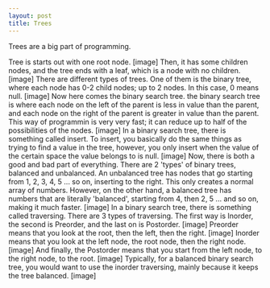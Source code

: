 ```yaml
---
layout: post
title: Trees
---
```


Trees are a big part of programming.

Tree is starts out with one root node. 
[image]
Then, it has some children nodes, and the tree ends with a leaf, which is a node with no children. 
[image]
There are different types of trees. One of them is the binary tree, where each node has 0-2 child nodes; up to 2 nodes. In this case, 0 means null.
[image]
Now here comes the binary search tree. the binary search tree is where each node on the left of the parent is less in value than the parent, and each node on the right of the parent is greater in value than the parent. This way of programmin is very very fast; it can reduce up to half of the possibilities of the nodes.
[image]
In a binary search tree, there is something called insert. To insert, you basically do the same things as trying to find a value in the tree, however, you only insert when the value of the certain space the value belongs to is null.
[image]
Now, there is both a good and bad part of everything. There are 2 'types' of binary trees, balanced and unbalanced. An unbalanced tree has nodes that go starting from 1, 2, 3, 4, 5 ... so on, inserting to the right. This only creates a normal array of numbers. However, on the other hand, a balanced tree has numbers that are literally 'balanced', starting from 4, then 2, 5 ... and so on, making it much faster.
[image]
In a binary search tree, there is something called traversing. There are 3 types of traversing. The first way is Inorder, the second is Preorder, and the last on is Postorder. 
[image]
Preorder means that you look at the root, then the left, then the right. 
[image]
Inorder means that you look at the left node, the root node, then the right node. 
[image]
And finally, the Postorder means that you start from the left node, to the right node, to the root.
[image]
Typically, for a balanced binary search tree, you would want to use the inorder traversing, mainly because it keeps the tree balanced.
[image]




